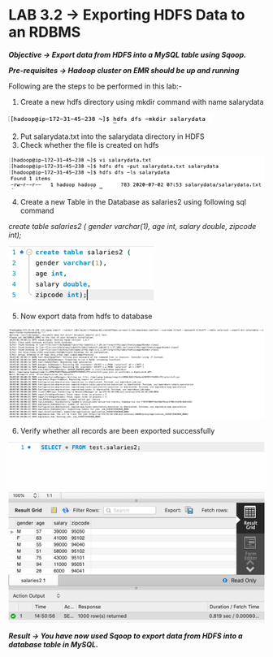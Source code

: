 # LAB 3.2 -> Exporting HDFS Data to an RDBMS

***Objective -> Export data from HDFS into a MySQL table using Sqoop.***

***Pre-requisites -> Hadoop cluster on EMR should be up and running***

Following are the steps to be performed in this lab:-

1. Create a new hdfs directory using mkdir command with name salarydata

![dfs-mkdir](https://github.com/nileshsingal/BigData/blob/master/images/3.2/1.png)

2. Put salarydata.txt into the salarydata directory in HDFS
3. Check whether the file is created on hdfs

![ls](https://github.com/nileshsingal/BigData/blob/master/images/3.2/2.png)


4. Create a new Table in the Database as salaries2 using following sql command

*create table salaries2 (
gender varchar(1),
age int,
salary double,
zipcode int);*

![table](https://github.com/nileshsingal/BigData/blob/master/images/3.2/3.png)

5. Now export data from hdfs to database

![sqoop](https://github.com/nileshsingal/BigData/blob/master/images/3.2/4.png)

6. Verify whether all records are been exported successfully

![verify-export](https://github.com/nileshsingal/BigData/blob/master/images/3.2/5.png)



***Result -> You have now used Sqoop to export data from HDFS into a database table in MySQL.***
